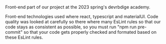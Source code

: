 Front-end part of our project at the 2023 spring's devrbdige academy.

Front-end technologies used where react, typescript and materialUI. Code quality was looked at carefully so there where many EsLint rules so that our code stays as consistent as possible, so you must run "npm run pre-commit" so that your code gets properly checked and formated based on these EsLint rules.
